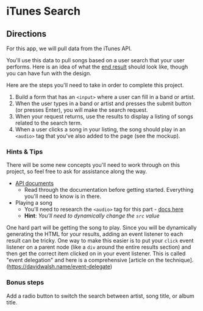 # iTunes Search

## Directions

For this app, we will pull data from the iTunes API. 

You'll use this data to pull songs based on a user search that your user performs. Here is an idea of what the [end result](musicapp.jpg) should look like, though you can have fun with the design.

Here are the steps you'll need to take in order to complete this project.

1. Build a form that has an `<input>` where a user can fill in a band or artist.
2. When the user types in a band or artist and presses the submit button (or presses Enter), you will make the search request.
3. When your request returns, use the results to display a listing of songs related to the search term.
4. When a user clicks a song in your listing, the song should play in an `<audio>` tag that you've also added to the page (see the mockup).

### Hints & Tips

There will be some new concepts you'll need to work through on this project, so feel free to ask for assistance along the way.

- [API documents](https://affiliate.itunes.apple.com/resources/documentation/itunes-store-web-service-search-api/)
  - Read through the documentation before getting started. Everything you'll need to know is in there. 
- Playing a song
  - You'll need to research the `<audio>` tag for this part - [docs here](https://developer.mozilla.org/en-US/docs/Web/HTML/Element/audio)
  - **Hint**: _You'll need to dynamically change the `src` value_

One hard part will be getting the song to play. Since you will be dynamically generating the HTML for your results, adding an event listener to each result can be tricky. One way to make this easier is to put your `click` event listener on a parent node (like a `div` around the entire results section) and then get the correct item clicked on in your event listener. This is called "event delegation" and here is a comprehensive [article on the technique].(https://davidwalsh.name/event-delegate)

### Bonus steps

Add a radio button to switch the search between artist, song title, or album title.

